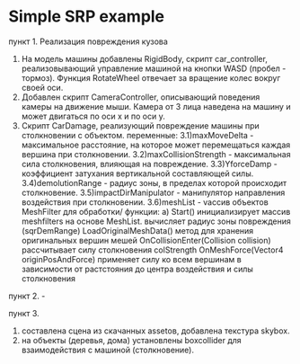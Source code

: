 # Simple SRP example

пункт 1. Реализация повреждения кузова
1) На модель машины добавлены RigidBody, скрипт car_controller, реализовывающий управление машиной на кнопки WASD (пробел - тормоз). Функция RotateWheel отвечает за вращение колес вокруг своей оси.
2) Добавлен скрипт СameraController, описывающий поведения камеры на движение мыши. Камера от 3 лица наведена на машину и может двигаться по оси x и по оси y.
3) Скрипт СarDamage, реализующий повреждение машины при столкновении с объектом.
   переменные:
   3.1)maxMoveDelta - максимальное расстояние, на которое может перемещаться каждая вершина при столкновении.
   3.2)maxCollisionStrength - максимальная сила столкновения, влияющая на повреждение.
   3.3)YforceDamp - коэффициент затухания вертикальной составляющей силы.
   3.4)demolutionRange - радиус зоны, в пределах которой происходит столкновение.
   3.5)impactDirManipulator - манипулятор направления воздействия при столкновении.
   3.6)meshList - vассив объектов MeshFilter для обработки/
   функции:
   а) Start()
      инициализирует массив meshfilters на основе MeshList. вычисляет радиус зоны повреждения (sqrDemRange)
      LoadOriginalMeshData()
      метод для хранения оригинальных вершин мешей
      OnCollisionEnter(Collision collision)
      рассчитывает силу столкновения colStrength
      OnMeshForce(Vector4 originPosAndForce)
      применяет силу ко всем вершинам в зависимости от растстояния до центра воздействия и силы столкновения
   
пункт 2. -

пункт 3.
1) составлена сцена из скачанных assetов, добавлена текстура skybox.
2) на объекты (деревья, дома) установлены boxcollider для взаимодействия с машиной (столкновение).






